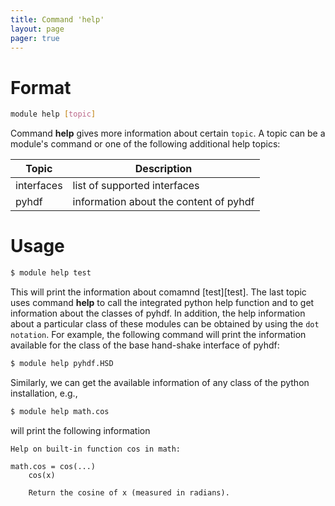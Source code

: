 ```yaml
---
title: Command 'help'
layout: page 
pager: true
---
```


Format
======

```.bash
module help [topic]
```

Command __help__ gives more information about certain `topic`. A topic can be a module's command or one of the following additional help topics:

Topic               | Description
--------------------|------------------
interfaces          | list of supported interfaces
pyhdf               | information about the content of pyhdf

Usage
=====

```.bash
$ module help test
```

This will print the information about comamnd [test][test].
The last topic uses command __help__ to call the integrated python help function and to get information about the classes of pyhdf.
In addition, the help information about a particular class of these modules can be obtained by using the `dot notation`.
For example, the following command will print the information available for the class of the base hand-shake interface of pyhdf:

```.bash
$ module help pyhdf.HSD
```

Similarly, we can get the available information of any class of the python installation, e.g.,

```.bash
$ module help math.cos
```

will print the following information

```
Help on built-in function cos in math:

math.cos = cos(...)
    cos(x)

    Return the cosine of x (measured in radians).
```


